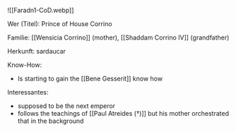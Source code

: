 ![[Faradn1-CoD.webp]]

Wer (Titel): Prince of House Corrino

Familie: [[Wensicia Corrino]] (mother), [[Shaddam Corrino IV]] (grandfather)

Herkunft: sardaucar

Know-How:
- Is starting to gain the [[Bene Gesserit]] know how

Interessantes:
- supposed to be the next emperor 
- follows the teachings of [[Paul Atreides (†)]] but his mother orchestrated that in the background